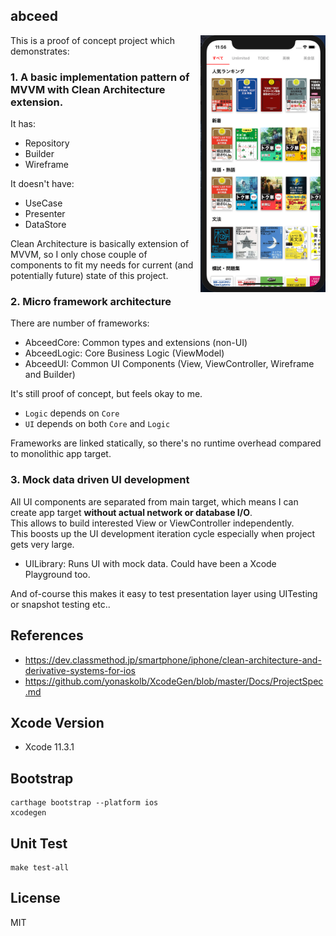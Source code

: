 abceed
---

<img src="https://raw.githubusercontent.com/toshi0383/assets/master/abceed/screenshot.png" width="200" align="right">

This is a proof of concept project which demonstrates:

### 1. A basic implementation pattern of MVVM with Clean Architecture extension.

It has:

- Repository
- Builder
- Wireframe

It doesn't have:

- UseCase
- Presenter
- DataStore

Clean Architecture is basically extension of MVVM, so I only chose couple of components to fit my needs for current (and potentially future) state of this project.

### 2. Micro framework architecture

There are number of frameworks:

- AbceedCore: Common types and extensions (non-UI)
- AbceedLogic: Core Business Logic (ViewModel)
- AbceedUI: Common UI Components (View, ViewController, Wireframe and Builder)

It's still proof of concept, but feels okay to me.

- `Logic` depends on `Core`
- `UI` depends on both `Core` and `Logic`

Frameworks are linked statically, so there's no runtime overhead compared to monolithic app target.

### 3. Mock data driven UI development

All UI components are separated from main target, which means I can create app target **without actual network or database I/O**.  
This allows to build interested View or ViewController independently.    
This boosts up the UI development iteration cycle especially when project gets very large.

- UILibrary: Runs UI with mock data. Could have been a Xcode Playground too.

And of-course this makes it easy to test presentation layer using UITesting or snapshot testing etc..

## References

- https://dev.classmethod.jp/smartphone/iphone/clean-architecture-and-derivative-systems-for-ios
- https://github.com/yonaskolb/XcodeGen/blob/master/Docs/ProjectSpec.md

## Xcode Version

- Xcode 11.3.1

## Bootstrap

```
carthage bootstrap --platform ios
xcodegen
```

## Unit Test

```
make test-all
```

## License

MIT
